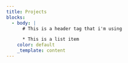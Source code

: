 ```yaml
---
title: Projects
blocks:
  - body: |
      # This is a header tag that i'm using

      * This is a list item
    color: default
    _template: content
---
```


